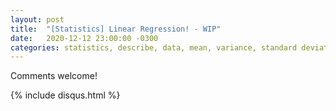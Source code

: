 ```yaml
---
layout: post
title:  "[Statistics] Linear Regression! - WIP"
date:   2020-12-12 23:00:00 -0300
categories: statistics, describe, data, mean, variance, standard deviation, normal, skewness, kurtosis
---
```



Comments welcome!

{% include disqus.html %}
